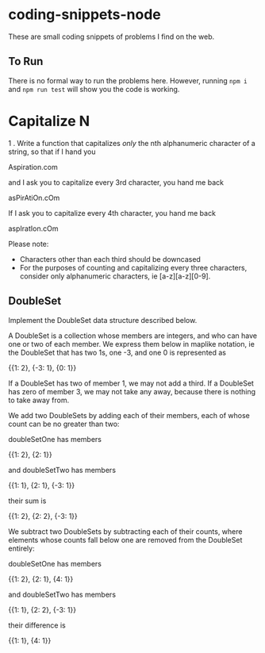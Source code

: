 # coding-snippets-node

These are small coding snippets of problems I find on the web.

## To Run

There is no formal way to run the problems here. However, running `npm i` and `npm run test` will show you the code is working.

# Capitalize N

1 . Write a function that capitalizes _only_ the nth alphanumeric character of a string, so that if I hand you

Aspiration.com

and I ask you to capitalize every 3rd character, you hand me back

asPirAtiOn.cOm

If I ask you to capitalize every 4th character, you hand me back

aspIratIon.cOm

Please note:

- Characters other than each third should be downcased
- For the purposes of counting and capitalizing every three characters, consider only alphanumeric
  characters, ie [a-z][a-z][0-9].

## DoubleSet

Implement the DoubleSet data structure described below.

A DoubleSet is a collection whose members are integers, and who can have one or two of each member. We express them below in
maplike notation, ie the DoubleSet that has two 1s, one -3, and one 0 is represented as

{{1: 2}, {-3: 1}, {0: 1}}

If a DoubleSet has two of member 1, we may not add a third. If a
DoubleSet has zero of member 3, we may not take any away, because there is nothing to take away from.

We add two DoubleSets by adding each of their members, each of whose count can be no greater than two:

doubleSetOne has members

{{1: 2}, {2: 1}}

and doubleSetTwo has members

{{1: 1}, {2: 1}, {-3: 1}}

their sum is

{{1: 2}, {2: 2}, {-3: 1}}

We subtract two DoubleSets by subtracting each of their counts, where elements whose counts fall below one are removed
from the DoubleSet entirely:

doubleSetOne has members

{{1: 2}, {2: 1}, {4: 1}}

and doubleSetTwo has members

{{1: 1}, {2: 2}, {-3: 1}}

their difference is

{{1: 1}, {4: 1}}
